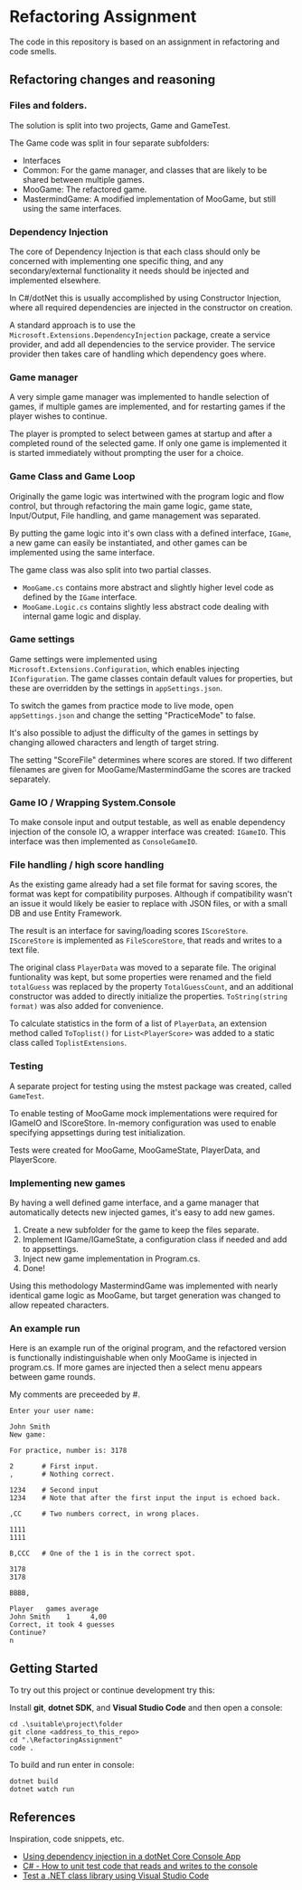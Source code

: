 # Refactoring Assignment

The code in this repository is based on an assignment in refactoring and code smells.

## Refactoring changes and reasoning

### Files and folders.

The solution is split into two projects, Game and GameTest.

The Game code was split in four separate subfolders:

-   Interfaces
-   Common: For the game manager, and classes that are likely to be shared
    between multiple games.
-   MooGame: The refactored game.
-   MastermindGame: A modified implementation of MooGame, but still using the
    same interfaces.

### Dependency Injection

The core of Dependency Injection is that each class should only be concerned
with implementing one specific thing, and any secondary/external functionality
it needs should be injected and implemented elsewhere.

In C#/dotNet this is usually accomplished by using Constructor Injection, where
all required dependencies are injected in the constructor on creation.

A standard approach is to use the `Microsoft.Extensions.DependencyInjection`
package, create a service provider, and add all dependencies to the service
provider. The service provider then takes care of handling which dependency
goes where.

### Game manager

A very simple game manager was implemented to handle selection of games, if
multiple games are implemented, and for restarting games if the player wishes to
continue.

The player is prompted to select between games at startup and after a completed
round of the selected game.
If only one game is implemented it is started immediately without prompting the
user for a choice.

### Game Class and Game Loop

Originally the game logic was intertwined with the program logic and flow
control, but through refactoring the main game logic, game state, Input/Output,
File handling, and game management was separated.

By putting the game logic into it's own class with a defined interface, `IGame`,
a new game can easily be instantiated, and other games can be implemented
using the same interface.

The game class was also split into two partial classes.

-   `MooGame.cs` contains more abstract and slightly higher level code
    as defined by the `IGame` interface.
-   `MooGame.Logic.cs` contains slightly less abstract code dealing with
    internal game logic and display.

### Game settings

Game settings were implemented using `Microsoft.Extensions.Configuration`,
which enables injecting `IConfiguration`.
The game classes contain default values for properties, but these are overridden
by the settings in `appSettings.json`.

To switch the games from practice mode to live mode, open `appSettings.json` and
change the setting "PracticeMode" to false.

It's also possible to adjust the difficulty of the games in settings by changing
allowed characters and length of target string.

The setting "ScoreFile" determines where scores are stored. If two different
filenames are given for MooGame/MastermindGame the scores are tracked separately.

### Game IO / Wrapping System.Console

To make console input and output testable, as well as enable dependency
injection of the console IO, a wrapper interface was created: `IGameIO`.
This interface was then implemented as `ConsoleGameIO`.

### File handling / high score handling

As the existing game already had a set file format for saving scores, the format
was kept for compatibility purposes. Although if compatibility wasn't an issue
it would likely be easier to replace with JSON files, or with a small DB and use
Entity Framework.

The result is an interface for saving/loading scores `IScoreStore`.
`IScoreStore` is implemented as `FileScoreStore`, that reads and writes to a
text file.

The original class `PlayerData` was moved to a separate file. The original
funtionality was kept, but some properties were renamed and the field `totalGuess`
was replaced by the property `TotalGuessCount`, and an additional constructor
was added to directly initialize the properties.
`ToString(string format)` was also added for convenience.

To calculate statistics in the form of a list of `PlayerData`, an extension
method called `ToToplist()` for `List<PlayerScore>` was added to a static class
called `ToplistExtensions`.

### Testing

A separate project for testing using the mstest package was created, called
`GameTest`.

To enable testing of MooGame mock implementations were required for IGameIO and
IScoreStore. In-memory configuration was used to enable specifying
appsettings during test initialization.

Tests were created for MooGame, MooGameState, PlayerData, and PlayerScore.

### Implementing new games

By having a well defined game interface, and a game manager that automatically
detects new injected games, it's easy to add new games.

1. Create a new subfolder for the game to keep the files separate.
2. Implement IGame/IGameState, a configuration class if needed and add to
   appsettings.
3. Inject new game implementation in Program.cs.
4. Done!

Using this methodology MastermindGame was implemented with nearly identical
game logic as MooGame, but target generation was changed to allow repeated
characters.

### An example run

Here is an example run of the original program, and the refactored version
is functionally indistinguishable when only MooGame is injected in program.cs.
If more games are injected then a select menu appears between game rounds.

My comments are preceeded by #.

```
Enter your user name:

John Smith
New game:

For practice, number is: 3178

2       # First input.
,       # Nothing correct.

1234    # Second input
1234    # Note that after the first input the input is echoed back.

,CC     # Two numbers correct, in wrong places.

1111
1111

B,CCC   # One of the 1 is in the correct spot.

3178
3178

BBBB,

Player   games average
John Smith    1     4,00
Correct, it took 4 guesses
Continue?
n
```

## Getting Started

To try out this project or continue development try this:

Install **git**, **dotnet SDK**, and **Visual Studio Code** and then open a
console:

```
cd .\suitable\project\folder
git clone <address_to_this_repo>
cd ".\RefactoringAssignment"
code .
```

To build and run enter in console:

```
dotnet build
dotnet watch run
```

## References

Inspiration, code snippets, etc.

-   [Using dependency injection in a dotNet Core Console App](https://andrewlock.net/using-dependency-injection-in-a-net-core-console-application/)
-   [C# - How to unit test code that reads and writes to the console](https://makolyte.com/csharp-how-to-unit-test-code-that-reads-and-writes-to-the-console/)
-   [Test a .NET class library using Visual Studio Code](https://learn.microsoft.com/en-us/dotnet/core/tutorials/testing-library-with-visual-studio-code?pivots=dotnet-7-0)
